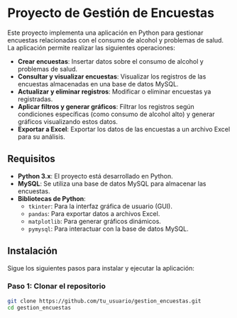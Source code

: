 # Proyecto de Gestión de Encuestas

Este proyecto implementa una aplicación en Python para gestionar encuestas relacionadas con el consumo de alcohol y problemas de salud. La aplicación permite realizar las siguientes operaciones:

- **Crear encuestas**: Insertar datos sobre el consumo de alcohol y problemas de salud.
- **Consultar y visualizar encuestas**: Visualizar los registros de las encuestas almacenadas en una base de datos MySQL.
- **Actualizar y eliminar registros**: Modificar o eliminar encuestas ya registradas.
- **Aplicar filtros y generar gráficos**: Filtrar los registros según condiciones específicas (como consumo de alcohol alto) y generar gráficos visualizando estos datos.
- **Exportar a Excel**: Exportar los datos de las encuestas a un archivo Excel para su análisis.

## Requisitos

- **Python 3.x**: El proyecto está desarrollado en Python.
- **MySQL**: Se utiliza una base de datos MySQL para almacenar las encuestas.
- **Bibliotecas de Python**:
  - `tkinter`: Para la interfaz gráfica de usuario (GUI).
  - `pandas`: Para exportar datos a archivos Excel.
  - `matplotlib`: Para generar gráficos dinámicos.
  - `pymysql`: Para interactuar con la base de datos MySQL.

## Instalación

Sigue los siguientes pasos para instalar y ejecutar la aplicación:

### Paso 1: Clonar el repositorio

```bash
git clone https://github.com/tu_usuario/gestion_encuestas.git
cd gestion_encuestas
